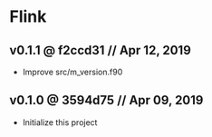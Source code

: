 # Flink

## v0.1.1 @ f2ccd31 // Apr 12, 2019

* Improve src/m_version.f90

## v0.1.0 @ 3594d75 // Apr 09, 2019

* Initialize this project
